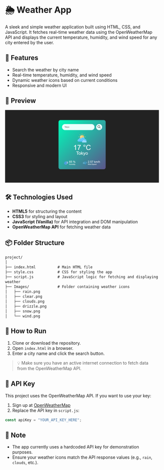 # 🌦️ Weather App

A sleek and simple weather application built using HTML, CSS, and JavaScript. It fetches real-time weather data using the OpenWeatherMap API and displays the current temperature, humidity, and wind speed for any city entered by the user.

## 🚀 Features

- Search the weather by city name
- Real-time temperature, humidity, and wind speed
- Dynamic weather icons based on current conditions
- Responsive and modern UI

## 📸 Preview

![App Screenshot](./Images/screenshot2.png)

## 🛠️ Technologies Used

- **HTML5** for structuring the content
- **CSS3** for styling and layout
- **JavaScript (Vanilla)** for API integration and DOM manipulation
- **OpenWeatherMap API** for fetching weather data

## 📦 Folder Structure

```
project/
│
├── index.html          # Main HTML file
├── style.css           # CSS for styling the app
├── script.js           # JavaScript logic for fetching and displaying weather
├── Images/             # Folder containing weather icons
│   ├── rain.png
│   ├── clear.png
│   ├── clouds.png
│   ├── drizzle.png
│   ├── snow.png
│   └── wind.png
```

## 🔧 How to Run

1. Clone or download the repository.
2. Open `index.html` in a browser.
3. Enter a city name and click the search button.

> 💡 Make sure you have an active internet connection to fetch data from the OpenWeatherMap API.

## 🔑 API Key

This project uses the OpenWeatherMap API. If you want to use your key:

1. Sign up at [OpenWeatherMap](https://openweathermap.org/api)
2. Replace the API key in `script.js`:

```javascript
const apiKey = "YOUR_API_KEY_HERE";
```

## 📌 Note

- The app currently uses a hardcoded API key for demonstration purposes.
- Ensure your weather icons match the API response values (e.g., `rain`, `clouds`, etc.).


